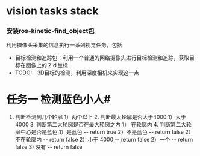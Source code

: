 vision tasks stack
==================
### 安装ros-kinetic-find_object包


利用摄像头采集的信息执行一系列视觉任务，包括
- 目标检测和追踪包：利用一个普通的网络摄像头进行目标检测和追踪，获取目标在图像上的２ｄ坐标
- TODO:　3D目标的检测，利用深度相机来实现这一点


# 任务一 检测蓝色小人#
1. 判断检测到几个轮廓
    1）两个以上
           2. 判断最大轮廓是否大于4000
                   1）大于 4000
                           3. 判断第二大轮廓是否在最大轮廓之内
                                 1） 在轮廓内
                                           4. 判断第二大轮廓中心是否是蓝色
                                                  1）是蓝色 -- return true
                                                  2）不是蓝色 -- return false
                                 2） 不在轮廓内 -- return false
                   2）小于 4000 -- return false
    2）一个 -- return false
    3)  没有 -- return false